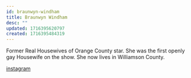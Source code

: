 ```yaml
---
id: braunwyn-windham
title: Braunwyn Windham
desc: ""
updated: 1716395620797
created: 1716395484319
---
```


Former Real Housewives of Orange County star. She was the first openly gay Housewife on the show. She now lives in Williamson County.

[instagram](https://www.instagram.com/braunwynwindhamburke/?hl=en)
